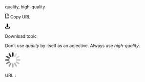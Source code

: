 ﻿# 

quality, high-quality

![Copy URL](media/quality-high-quality/Copy.png)
Copy URL

![Download](media/quality-high-quality/Download.png)

Download topic

Don’t use *quality* by itself as an adjective. Always use *high-quality*.

![In progress](media/quality-high-quality/activity-large.gif)

URL :
